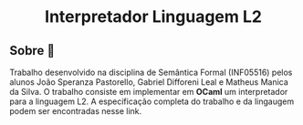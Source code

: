 # <p align="center"> Interpretador Linguagem L2</p>

## Sobre 📖
Trabalho desenvolvido na disciplina de Semântica Formal (INF05516) pelos alunos João Speranza Pastorello, Gabriel Difforeni Leal e Matheus Manica da Silva. O trabalho consiste em implementar em **OCaml** um interpretador para a linguagem L2. A especificação completa do trabalho e da lingaugem podem ser encontradas nesse link.
